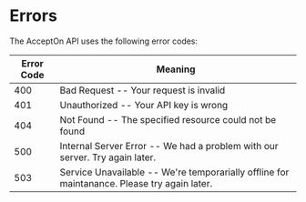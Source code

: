 # Errors

The AcceptOn API uses the following error codes:

Error Code | Meaning
---------- | -------
400 | Bad Request -- Your request is invalid
401 | Unauthorized -- Your API key is wrong
404 | Not Found -- The specified resource could not be found
500 | Internal Server Error -- We had a problem with our server. Try again later.
503 | Service Unavailable -- We're temporarially offline for maintanance. Please try again later.
